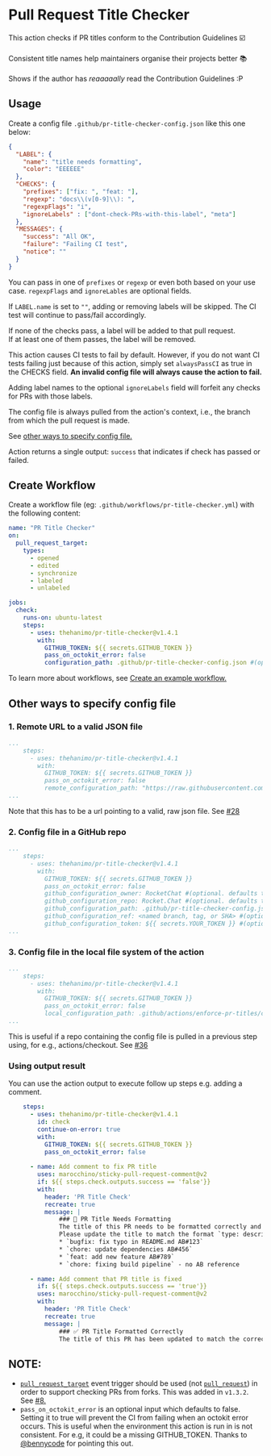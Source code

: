 # Pull Request Title Checker

<!-- prettier-ignore -->
This action checks if PR titles conform to the Contribution Guidelines :ballot_box_with_check: <br/><br/>
Consistent title names help maintainers organise their projects better :books: <br/><br/>
Shows if the author has _reaaaaally_ read the Contribution Guidelines :P

## Usage

Create a config file `.github/pr-title-checker-config.json` like this one below:

```json
{
  "LABEL": {
    "name": "title needs formatting",
    "color": "EEEEEE"
  },
  "CHECKS": {
    "prefixes": ["fix: ", "feat: "],
    "regexp": "docs\\(v[0-9]\\): ",
    "regexpFlags": "i",
    "ignoreLabels" : ["dont-check-PRs-with-this-label", "meta"]
  },
  "MESSAGES": {
    "success": "All OK",
    "failure": "Failing CI test",
    "notice": ""
  }
}
```
You can pass in one of `prefixes` or `regexp` or even both based on your use case. `regexpFlags` and `ignoreLables` are optional fields.

If `LABEL.name` is set to `""`, adding or removing labels will be skipped. The CI test will continue to pass/fail accordingly.

If none of the checks pass, a label will be added to that pull request. \
If at least one of them passes, the label will be removed.

This action causes CI tests to fail by default. However, if you do not want CI tests failing just because of this action, simply set `alwaysPassCI` as true in the CHECKS field. **An invalid config file will always cause the action to fail.**

Adding label names to the optional `ignoreLabels` field will forfeit any checks for PRs with those labels.

The config file is always pulled from the action's context, i.e., the branch from which the pull request is made.

See [other ways to specify config file.](#other-ways-to-specify-config-file)

Action returns a single output: `success` that indicates if check has passed or failed.

## Create Workflow

Create a workflow file (eg: `.github/workflows/pr-title-checker.yml`) with the following content:

```yaml
name: "PR Title Checker"
on:
  pull_request_target:
    types:
      - opened
      - edited
      - synchronize
      - labeled
      - unlabeled

jobs:
  check:
    runs-on: ubuntu-latest
    steps:
      - uses: thehanimo/pr-title-checker@v1.4.1
        with:
          GITHUB_TOKEN: ${{ secrets.GITHUB_TOKEN }}
          pass_on_octokit_error: false
          configuration_path: .github/pr-title-checker-config.json #(optional. defaults to .github/pr-title-checker-config.json)
```

To learn more about workflows, see [Create an example workflow.](https://docs.github.com/en/actions/using-workflows/about-workflows#create-an-example-workflow)

## Other ways to specify config file

### 1. Remote URL to a valid JSON file
```yaml
...
    steps:
      - uses: thehanimo/pr-title-checker@v1.4.1
        with:
          GITHUB_TOKEN: ${{ secrets.GITHUB_TOKEN }}
          pass_on_octokit_error: false
          remote_configuration_path: "https://raw.githubusercontent.com/grpc/grpc/master/.github/pr_title_checker_config.json"
...
```
Note that this has to be a url pointing to a valid, raw json file. See [#28](https://github.com/thehanimo/pr-title-checker/issues/28)

### 2. Config file in a GitHub repo
```yaml
...
    steps:
      - uses: thehanimo/pr-title-checker@v1.4.1
        with:
          GITHUB_TOKEN: ${{ secrets.GITHUB_TOKEN }}
          pass_on_octokit_error: false
          github_configuration_owner: RocketChat #(optional. defaults to the owner of the repo in which the action is run)
          github_configuration_repo: Rocket.Chat #(optional. defaults to the repo in which the action is run)
          github_configuration_path: .github/pr-title-checker-config.json #(optional. defaults to .github/pr-title-checker-config.json)
          github_configuration_ref: <named branch, tag, or SHA> #(optional. defaults to the latest commit on the default branch or, if the repo specified is the same as the one on which the action is running, it defaults to the current context's sha)
          github_configuration_token: ${{ secrets.YOUR_TOKEN }} #(optional. defaults to GITHUB_TOKEN)
...
```

### 3. Config file in the local file system of the action
```yaml
...
    steps:
      - uses: thehanimo/pr-title-checker@v1.4.1
        with:
          GITHUB_TOKEN: ${{ secrets.GITHUB_TOKEN }}
          pass_on_octokit_error: false
          local_configuration_path: .github/actions/enforce-pr-titles/config.json
...
```
This is useful if a repo containing the config file is pulled in a previous step using, for e.g., actions/checkout. See [#36](https://github.com/thehanimo/pr-title-checker/issues/36)

### Using output result

You can use the action output to execute follow up steps e.g. adding a comment.

```yml
    steps:
      - uses: thehanimo/pr-title-checker@v1.4.1
        id: check
        continue-on-error: true
        with:
          GITHUB_TOKEN: ${{ secrets.GITHUB_TOKEN }}
          pass_on_octokit_error: false
      
      - name: Add comment to fix PR title
        uses: marocchino/sticky-pull-request-comment@v2
        if: ${{ steps.check.outputs.success == 'false'}}
        with:
          header: 'PR Title Check'
          recreate: true
          message: |
              ### 🚨 PR Title Needs Formatting
              The title of this PR needs to be formatted correctly and include an Azure Boards Reference. 
              Please update the title to match the format `type: description AB#xxx`. Examples:
              * `bugfix: fix typo in README.md AB#123`
              * `chore: update dependencies AB#456`
              * `feat: add new feature AB#789`
              * `chore: fixing build pipeline` - no AB reference

      - name: Add comment that PR title is fixed
        if: ${{ steps.check.outputs.success == 'true'}}
        uses: marocchino/sticky-pull-request-comment@v2
        with:
          header: 'PR Title Check'
          recreate: true
          message: |
              ### ✅ PR Title Formatted Correctly
              The title of this PR has been updated to match the correct format. Thank you!
```

## NOTE:
* [`pull_request_target`](https://docs.github.com/en/actions/learn-github-actions/events-that-trigger-workflows#pull_request_target) event trigger should be used (not [`pull_request`](https://docs.github.com/en/actions/learn-github-actions/events-that-trigger-workflows#pull_request)) in order to support checking PRs from forks. This was added in `v1.3.2`. See [#8.](https://github.com/thehanimo/pr-title-checker/issues/8)
* `pass_on_octokit_error` is an optional input which defaults to false. Setting it to true will prevent the CI from failing when an octokit error occurs. This is useful when the environment this action is run in is not consistent. For e.g, it could be a missing GITHUB_TOKEN. Thanks to [@bennycode](https://github.com/bennycode) for pointing this out.
